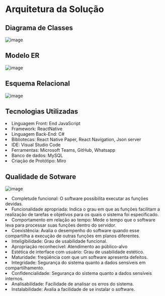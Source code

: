 # Arquitetura da Solução

## Diagrama de Classes

![image](https://user-images.githubusercontent.com/103225086/227734320-bd09ede6-a75c-482a-b59d-5913bb31c929.png)

## Modelo ER

![image](https://user-images.githubusercontent.com/103225086/227737017-da38731d-57fb-4e2c-9dd6-3fe507777e17.png)

## Esquema Relacional

![image](https://user-images.githubusercontent.com/103579574/229217896-ceb301ff-2da2-4ac3-9983-ddc62eee0a60.png)


## Tecnologias Utilizadas

<li> Linguagem Front:         End	JavaScript
<li> Framework:               ReactNative
<li> Linguagem Back-End:      C#
<li> Bibliotecas:             React Native Paper, React Navigation, Json server
<li> IDE:                     Visual Studio Code
<li> Ferramentas:             Microsoft Teams, GitHub, Whatsapp
<li> Banco de dados:          MySQL
<li> Criação de Protótipo:    Miro

 ## Qualidade de Sotware
 ![image](https://user-images.githubusercontent.com/103225086/236692113-fd3ea3fc-982c-4b3f-ae38-e1e7a11efd04.png)

<li> Completude funcional: O software possibilita executar as funções devidas.
<li> Funcionalidade apropriada: Indica o grau em que as funções facilitam a realização de tarefas e objetivos para os quais o sistema foi especificado.
<li> Comportamento em relação ao tempo: Mede o tempo que o software leva para processar suas funções dentro do servidor.
<li> Coexistência: Avalia o desempenho do software quando esse compartilha a execução de outras funções em planos diferentes.
<li> Inteligibilidade: Grau de usabilidade funcional.
<li> Apropriação reconhecível: Atendimento ao público-alvo
<li> Estética de interface com usuário: Grau de usabilidade estético.
<li> Maturidade: freqüência com que um software apresenta defeitos.
<li> Integridade: Segurança do sistema quanto a dados sensíveis em compartilhamento.
<li> Confidencialidade: Segurança do sistema quanto a dados sensíveis internos.
<li> Analisabilidade: Facilidade de analisar os erros do sistema.
<li> Instalabilidade: Avalia a facilidade de se instalar o software.
 
